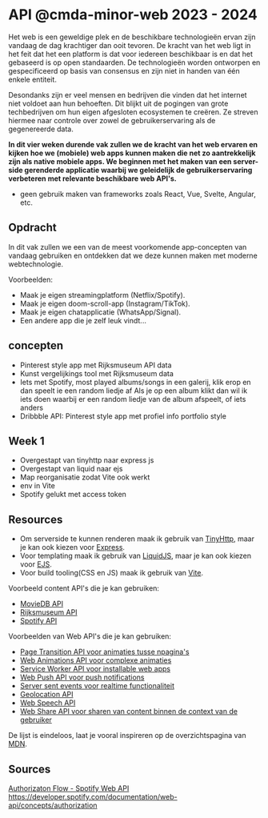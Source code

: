 # API @cmda-minor-web 2023 - 2024

Het web is een geweldige plek en de beschikbare technologieën ervan zijn vandaag de dag krachtiger dan ooit tevoren.
De kracht van het web ligt in het feit dat het een platform is dat voor iedereen beschikbaar is en dat het gebaseerd is
op open standaarden. De technologieën worden ontworpen en gespecificeerd op basis van consensus en zijn niet in handen
van één enkele entiteit.

Desondanks zijn er veel mensen en bedrijven die vinden dat het internet niet voldoet aan hun behoeften. Dit blijkt uit
de pogingen van grote techbedrijven om hun eigen afgesloten ecosystemen te creëren. Ze streven hiermee naar controle over
zowel de gebruikerservaring als de gegenereerde data.

**In dit vier weken durende vak zullen we de kracht van het web ervaren en kijken hoe we (mobiele) web apps kunnen maken die
net zo aantrekkelijk zijn als native mobiele apps. We beginnen met het maken van een server-side gerenderde applicatie
waarbij we geleidelijk de gebruikerservaring verbeteren met relevante beschikbare web API's.**

- geen gebruik maken van frameworks zoals React, Vue, Svelte, Angular, etc. 


## Opdracht

In dit vak zullen we een van de meest voorkomende app-concepten van vandaag gebruiken en ontdekken dat we deze kunnen
maken met moderne webtechnologie.

Voorbeelden:

- Maak je eigen streamingplatform (Netflix/Spotify).
- Maak je eigen doom-scroll-app (Instagram/TikTok).
- Maak je eigen chatapplicatie (WhatsApp/Signal).
- Een andere app die je zelf leuk vindt...

## concepten
- Pinterest style app met Rijksmuseum API data
- Kunst vergelijkings tool met Rijksmuseum data
- Iets met Spotify, most played albums/songs in een galerij, klik erop en dan speelt ie een random liedje af
Als je op een album klikt dan wil ik iets doen waarbij er een random liedje van de album afspeelt, of iets anders
- Dribbble API: Pinterest style app met profiel info portfolio style


## Week 1 
- Overgestapt van tinyhttp naar express js
- Overgestapt van liquid naar ejs
- Map reorganisatie zodat Vite ook werkt
- env in Vite
- Spotify gelukt met access token


## Resources

- Om serverside te kunnen renderen maak ik gebruik van [TinyHttp](https://github.com/tinyhttp), maar je kan ook kiezen voor [Express](https://expressjs.com/).
- Voor templating maak ik gebruik van [LiquidJS](https://liquidjs.com/), maar je kan ook kiezen voor [EJS](https://ejs.co/).
- Voor build tooling(CSS en JS) maak ik gebruik van [Vite](https://vitejs.dev/).

Voorbeeld content API's die je kan gebruiken:

- [MovieDB API](https://developer.themoviedb.org/reference/intro/getting-started)
- [Rijksmuseum API](https://data.rijksmuseum.nl/object-metadata/api/)
- [Spotify API](https://developer.spotify.com/documentation/web-api)

Voorbeelden van Web API's die je kan gebruiken:

- [Page Transition API voor animaties tusse npagina's](https://developer.mozilla.org/en-US/docs/Web/API/Page_Transitions_API)
- [Web Animations API voor complexe animaties](https://developer.mozilla.org/en-US/docs/Web/API/Web_Animations_API)
- [Service Worker API voor installable web apps](https://developer.mozilla.org/en-US/docs/Web/API/Service_Worker_API)
- [Web Push API voor push notifications](https://developer.mozilla.org/en-US/docs/Web/API/Push_API)
- [Server sent events voor realtime functionaliteit](https://developer.mozilla.org/en-US/docs/Web/API/Server-sent_events)
- [Geolocation API](https://developer.mozilla.org/en-US/docs/Web/API/Geolocation_API)
- [Web Speech API](https://developer.mozilla.org/en-US/docs/Web/API/Web_Speech_API)
- [Web Share API voor sharen van content binnen de context van de gebruiker](https://developer.mozilla.org/en-US/docs/Web/API/Navigator/share)

De lijst is eindeloos, laat je vooral inspireren op de overzichtspagina van [MDN](https://developer.mozilla.org/en-US/docs/Web/API).


## Sources
[Authorizaton Flow - Spotify Web API](https://developer.spotify.com/documentation/web-api/tutorials/code-flow)
https://developer.spotify.com/documentation/web-api/concepts/authorization